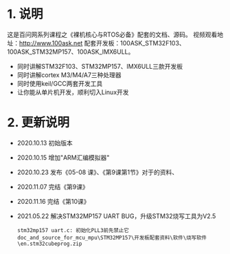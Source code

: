 # 1. 说明

这是百问网系列课程之《裸机核心与RTOS必备》配套的文档、源码。
视频观看地址：http://www.100ask.net
配套开发板：100ASK_STM32F103、100ASK_STM32MP157、100ASK_IMX6ULL。

* 同时讲解STM32F103、STM32MP157、IMX6ULL三款开发板
* 同时讲解cortex M3/M4/A7三种处理器
* 同时使用keil/GCC两套开发工具
* 让你能从单片机开发，顺利切入Linux开发



# 2. 更新说明

* 2020.10.13 初始版本

* 2020.10.15 增加"ARM汇编模拟器"

* 2020.10.23 发布《05-08 课》、《第9课第1节》对于的资料、

* 2020.11.07 完结《第9课》

* 2020.11.16 完结《第10课》

* 2021.05.22 解决STM32MP157 UART BUG，升级STM32烧写工具为V2.5

  ```shell
  stm32mp157 uart.c: 初始化PLL3前先禁止它
  doc_and_source_for_mcu_mpu\STM32MP157\开发板配套资料\软件\烧写软件\en.stm32cubeprog.zip
  ```

  

